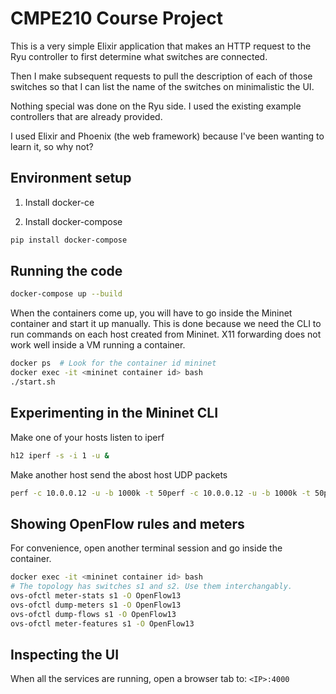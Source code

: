 # CMPE210 Course Project

This is a very simple Elixir application that makes an HTTP request to the Ryu
controller to first determine what switches are connected.

Then I make subsequent requests to pull the description of each of those switches
so that I can list the name of the switches on minimalistic the UI.

Nothing special was done on the Ryu side. I used the existing example controllers
that are already provided.

I used Elixir and Phoenix (the web framework) because I've been wanting to learn
it, so why not?

## Environment setup

1. Install docker-ce

2. Install docker-compose
```bash
pip install docker-compose
```

## Running the code
```bash
docker-compose up --build
```
When the containers come up, you will have to go inside the Mininet container
and start it up manually. This is done because we need the CLI to run commands
on each host created from Mininet. X11 forwarding does not work well inside a
VM running a container.
```bash
docker ps  # Look for the container id mininet
docker exec -it <mininet container id> bash
./start.sh
```

## Experimenting in the Mininet CLI

Make one of your hosts listen to iperf
```bash
h12 iperf -s -i 1 -u &
```
Make another host send the abost host UDP packets
```bash
perf -c 10.0.0.12 -u -b 1000k -t 50perf -c 10.0.0.12 -u -b 1000k -t 50perf -c 10.0.0.12 -u -b 1000k -t 50perf -c 10.0.0.12 -u -b 1000k -t 50perf -c 10.0.0.12 -u -b 1000k -t 50perf -c 10.0.0.12 -u -b 1000k -t 50perf -c 10.0.0.12 -u -b 1000k -t 50perf -c 10.0.0.12 -u -b 1000k -t 50perf -c 10.0.0.12 -u -b 1000k -t 50perf -c 10.0.0.12 -u -b 1000k -t 50perf -c 10.0.0.12 -u -b 1000k -t 50
```

## Showing OpenFlow rules and meters

For convenience, open another terminal session and go inside the container.
```bash
docker exec -it <mininet container id> bash
# The topology has switches s1 and s2. Use them interchangably.
ovs-ofctl meter-stats s1 -O OpenFlow13
ovs-ofctl dump-meters s1 -O OpenFlow13
ovs-ofctl dump-flows s1 -O OpenFlow13
ovs-ofctl meter-features s1 -O OpenFlow13
```

## Inspecting the UI

When all the services are running, open a browser tab to: `<IP>:4000`
